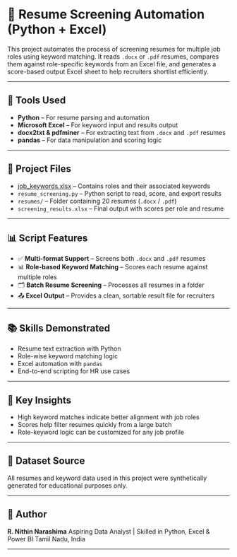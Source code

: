# 📄 Resume Screening Automation (Python + Excel)

This project automates the process of screening resumes for multiple job roles using keyword matching. It reads `.docx` or `.pdf` resumes, compares them against role-specific keywords from an Excel file, and generates a score-based output Excel sheet to help recruiters shortlist efficiently.

---

## 🧰 Tools Used

* **Python** – For resume parsing and automation
* **Microsoft Excel** – For keyword input and results output
* **docx2txt & pdfminer** – For extracting text from `.docx` and `.pdf` resumes
* **pandas** – For data manipulation and scoring logic

---

## 📂 Project Files

* [job_keywords.xlsx](https://github.com/user-attachments/files/20965881/job_keywords.xlsx) – Contains roles and their associated keywords
* `resume_screening.py` – Python script to read, score, and export results
* `resumes/` – Folder containing 20 resumes (`.docx` / `.pdf`)
* `screening_results.xlsx` – Final output with scores per role and resume

---

## 📊 Script Features

* ✅ **Multi-format Support** – Screens both `.docx` and `.pdf` resumes
* 📊 **Role-based Keyword Matching** – Scores each resume against multiple roles
* 🗂 **Batch Resume Screening** – Processes all resumes in a folder
* 📤 **Excel Output** – Provides a clean, sortable result file for recruiters

---

## 📚 Skills Demonstrated

* Resume text extraction with Python
* Role-wise keyword matching logic
* Excel automation with `pandas`
* End-to-end scripting for HR use cases

---

## 🧠 Key Insights

* High keyword matches indicate better alignment with job roles
* Scores help filter resumes quickly from a large batch
* Role-keyword logic can be customized for any job profile

---

## 🔗 Dataset Source

All resumes and keyword data used in this project were synthetically generated for educational purposes only.

---

## 👤 Author

**R. Nithin Narashima**
Aspiring Data Analyst | Skilled in Python, Excel & Power BI
Tamil Nadu, India

---

